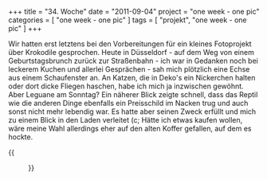 +++
title = "34. Woche"
date = "2011-09-04"
project = "one week - one pic"
categories = [ "one week - one pic" ]
tags = [ "projekt", "one week - one pic" ]
+++

Wir hatten erst letztens bei den Vorbereitungen für ein kleines Fotoprojekt über Krokodile gesprochen. Heute in Düsseldorf - auf dem Weg von einem Geburtstagsbrunch zurück zur Straßenbahn - ich war in Gedanken noch bei leckerem Kuchen und allerlei Gesprächen - sah mich plötzlich eine Echse aus einem Schaufenster an. An Katzen, die in Deko's ein Nickerchen halten oder dort dicke Fliegen haschen, habe ich mich ja inzwischen gewöhnt. Aber Leguane am Sonntag? Ein näherer Blick zeigte schnell, dass das Reptil wie die anderen Dinge ebenfalls ein Preisschild im Nacken trug und auch sonst nicht mehr lebendig war. Es hatte aber seinen Zweck erfüllt und mich zu einem Blick in den Laden verleitet (c; Hätte ich etwas kaufen wollen, wäre meine Wahl allerdings eher auf den alten Koffer gefallen, auf dem es hockte.

{{<figure src="/images/1week1pic/20110904-145640-003.jpg" title="Leguan auf Reisen">}}
